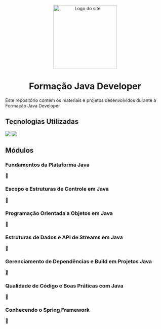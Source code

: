 <p align="center">
  <img src="https://hermes.dio.me/tracks/da6041a9-80ef-409e-bd50-5e7be4dfadf6.png" alt="Logo do site" width="200"/>
</p>

<h1 align="center">Formação Java Developer</h1>

Este repositório contém os materiais e projetos desenvolvidos durante a Formação Java Developer

## Tecnologias Utilizadas

[![](https://img.shields.io/badge/Java-Developer-yellow)](https://link_para_a_formacao)
[![](https://img.shields.io/badge/Spring_Framework-Developer-brightgreen)](https://link_para_o_spring_framework)

## Módulos

### Fundamentos da Plataforma Java
📘

### Escopo e Estruturas de Controle em Java
📗

### Programação Orientada a Objetos em Java
📙

### Estruturas de Dados e API de Streams em Java
📕

### Gerenciamento de Dependências e Build em Projetos Java
📒

### Qualidade de Código e Boas Práticas com Java
📔

### Conhecendo o Spring Framework
📓
